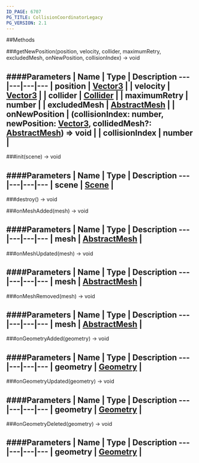 ```yaml
---
ID_PAGE: 6707
PG_TITLE: CollisionCoordinatorLegacy
PG_VERSION: 2.1
---
```




##Methods

###getNewPosition(position, velocity, collider, maximumRetry, excludedMesh, onNewPosition, collisionIndex) &rarr; void

####Parameters
 | Name | Type | Description
---|---|---|---
 | position | [Vector3](page.php?p=6751) | 
 | velocity | [Vector3](page.php?p=6751) | 
 | collider | [Collider](page.php?p=6705) | 
 | maximumRetry | number | 
 | excludedMesh | [AbstractMesh](page.php?p=6657) | 
 | onNewPosition | (collisionIndex: number, newPosition: [Vector3](page.php?p=6751), collidedMesh?: [AbstractMesh](page.php?p=6657)) =&gt; void | 
 | collisionIndex | number | 
---

###init(scene) &rarr; void

####Parameters
 | Name | Type | Description
---|---|---|---
 | scene | [Scene](page.php?p=6662) | 
---

###destroy() &rarr; void


###onMeshAdded(mesh) &rarr; void

####Parameters
 | Name | Type | Description
---|---|---|---
 | mesh | [AbstractMesh](page.php?p=6657) | 
---

###onMeshUpdated(mesh) &rarr; void

####Parameters
 | Name | Type | Description
---|---|---|---
 | mesh | [AbstractMesh](page.php?p=6657) | 
---

###onMeshRemoved(mesh) &rarr; void

####Parameters
 | Name | Type | Description
---|---|---|---
 | mesh | [AbstractMesh](page.php?p=6657) | 
---

###onGeometryAdded(geometry) &rarr; void

####Parameters
 | Name | Type | Description
---|---|---|---
 | geometry | [Geometry](page.php?p=6771) | 
---

###onGeometryUpdated(geometry) &rarr; void

####Parameters
 | Name | Type | Description
---|---|---|---
 | geometry | [Geometry](page.php?p=6771) | 
---

###onGeometryDeleted(geometry) &rarr; void

####Parameters
 | Name | Type | Description
---|---|---|---
 | geometry | [Geometry](page.php?p=6771) | 
---
